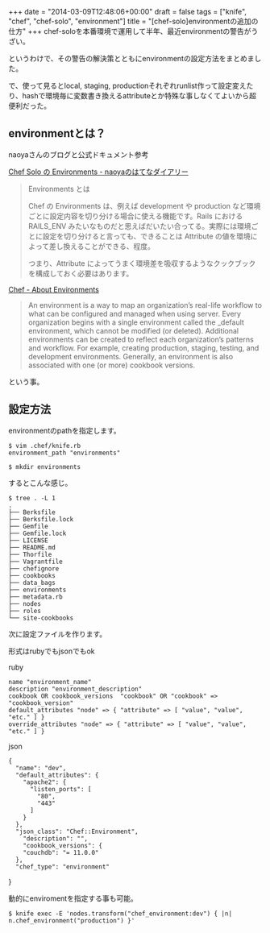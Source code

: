 +++
date = "2014-03-09T12:48:06+00:00"
draft = false
tags = ["knife", "chef", "chef-solo", "environment"]
title = "[chef-solo]environmentの追加の仕方"
+++
chef-soloを本番環境で運用して半年、最近environmentの警告がうざい。

というわけで、その警告の解決策とともにenvironmentの設定方法をまとめました。

で、使って見るとlocal, staging, productionそれぞれrunlist作って設定変えたり、hashで環境毎に変数書き換えるattributeとか特殊な事しなくてよいから超便利だった。

## environmentとは？

naoyaさんのブログと公式ドキュメント参考

[Chef Solo の Environments - naoyaのはてなダイアリー](
http://d.hatena.ne.jp/naoya/20131222/1387700058)

> Environments とは
> 
> Chef の Environments は、例えば development や production など環境ごとに設定内容を切り分ける場合に使える機能です。Rails における RAILS_ENV みたいなものだと思えばだいたい合ってる。実際には環境ごとに設定を切り分けると言っても、できることは Attribute の値を環境によって差し換えることができる、程度。
> 
> つまり、Attribute によってうまく環境差を吸収するようなクックブックを構成しておく必要はあります。

[Chef - About Environments](
http://docs.opscode.com/essentials_environments.html)

> An environment is a way to map an organization’s real-life workflow to what can be configured and managed when using server. Every organization begins with a single environment called the _default environment, which cannot be modified (or deleted). Additional environments can be created to reflect each organization’s patterns and workflow. For example, creating production, staging, testing, and development environments. Generally, an environment is also associated with one (or more) cookbook versions.

という事。

## 設定方法

environmentのpathを指定します。

	$ vim .chef/knife.rb
	environment_path "environments"

	$ mkdir environments
	
するとこんな感じ。

	$ tree . -L 1
	.
	├── Berksfile
	├── Berksfile.lock
	├── Gemfile
	├── Gemfile.lock
	├── LICENSE
	├── README.md
	├── Thorfile
	├── Vagrantfile
	├── chefignore
	├── cookbooks
	├── data_bags
	├── environments
	├── metadata.rb
	├── nodes
	├── roles
	└── site-cookbooks


次に設定ファイルを作ります。

形式はrubyでもjsonでもok

ruby
	
	name "environment_name"
	description "environment_description"
	cookbook OR cookbook_versions  "cookbook" OR "cookbook" => "cookbook_version"
	default_attributes "node" => { "attribute" => [ "value", "value", "etc." ] }
	override_attributes "node" => { "attribute" => [ "value", "value", "etc." ] }

json

	{
	  "name": "dev",
	  "default_attributes": {
	    "apache2": {
	      "listen_ports": [
	        "80",
	        "443"
	      ]
	    }
	  },
	  "json_class": "Chef::Environment",
	    "description": "",
	    "cookbook_versions": {
	    "couchdb": "= 11.0.0"
	  },
	  "chef_type": "environment"
  }


動的にenviromentを指定する事も可能。

	$ knife exec -E 'nodes.transform("chef_environment:dev") { |n| n.chef_environment("production") }'

